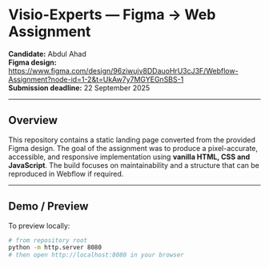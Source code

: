 # Visio-Experts — Figma → Web Assignment

**Candidate:** Abdul Ahad  
**Figma design:** https://www.figma.com/design/96ziwujv8DDauoHrU3cJ3F/Webflow-Assignment?node-id=1-2&t=UkAw7y7MGYEGnSBS-1  
**Submission deadline:** 22 September 2025

---

## Overview

This repository contains a static landing page converted from the provided Figma design. The goal of the assignment was to produce a pixel-accurate, accessible, and responsive implementation using **vanilla HTML, CSS and JavaScript**. The build focuses on maintainability and a structure that can be reproduced in Webflow if required.

---

## Demo / Preview

To preview locally:

```bash
# from repository root
python -m http.server 8080
# then open http://localhost:8080 in your browser
